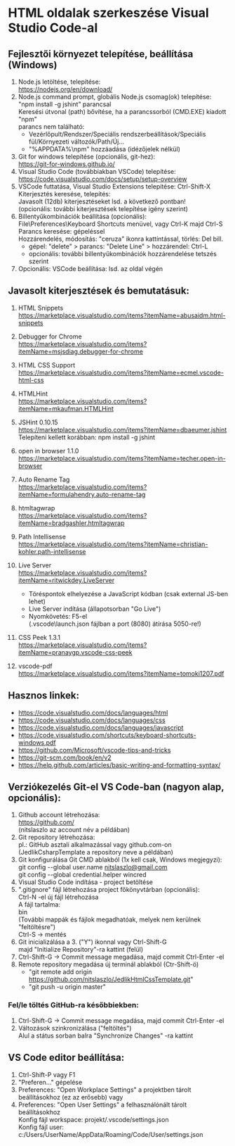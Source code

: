 # HTML oldalak szerkeszése Visual Studio Code-al

## Fejlesztői környezet telepítése, beállítása (Windows)
1.  Node.js letöltése, telepítése:<br>
    https://nodejs.org/en/download/
2.  Node.js command prompt, globális Node.js csomag(ok) telepítése:<br>
    "npm install -g jshint"  parancsal<br>
    Keresési útvonal (path) bővítése, ha a parancssorból (CMD.EXE) kiadott "npm"<br> parancs nem található:<br>
      - Vezérlőpult/Rendszer/Speciális rendszerbeállítások/Speciális fül/Környezeti változók/Path/Új...
      - "%APPDATA%\npm" hozzáadása (idézőjelek nélkül)
2.  Git for windows telepítése (opcionális, git-hez):<br>
    https://git-for-windows.github.io/
3.  Visual Studio Code (továbbiakban VSCode) telepítése:<br>
    https://code.visualstudio.com/docs/setup/setup-overview
4.  VSCode futtatása, Visual Studio Extensions telepítése: Ctrl-Shift-X<br>
    Kiterjesztés keresése, telepítés:<br>
    Javasolt (12db) kiterjesztéseket lsd. a következő pontban!<br>
    (opcionális: további kiterjesztések telepítése igény szerint)
5.  Billentyűkombinációk beállítása (opcionális):<br> 
    File\Preferences\Keyboard Shortcuts menüvel, vagy Ctrl-K majd Ctrl-S<br>
    Parancs keresése: gépeléssel<br>
    Hozzárendelés, módosítás: "ceruza" ikonra kattíntással, törlés: Del bill.<br>
     - gépel: "delete" > parancs: "Delete Line" > hozzárendel: Ctrl-L
     - opcionális: további billentyűkombinációk hozzárendelése tetszés szerint
6.  Opcionális: VSCode beállítása: lsd. az oldal végén


## Javasolt kiterjesztések és bemutatásuk:
1. HTML Snippets<br>
https://marketplace.visualstudio.com/items?itemName=abusaidm.html-snippets

2. Debugger for Chrome<br>
https://marketplace.visualstudio.com/items?itemName=msjsdiag.debugger-for-chrome

3. HTML CSS Support<br>
https://marketplace.visualstudio.com/items?itemName=ecmel.vscode-html-css

4. HTMLHint<br>
https://marketplace.visualstudio.com/items?itemName=mkaufman.HTMLHint

5. JSHint 0.10.15<br>
https://marketplace.visualstudio.com/items?itemName=dbaeumer.jshint
Telepíteni kellett korábban: npm install -g jshint

6. open in browser 1.1.0<br>
https://marketplace.visualstudio.com/items?itemName=techer.open-in-browser

7. Auto Rename Tag<br>
https://marketplace.visualstudio.com/items?itemName=formulahendry.auto-rename-tag

8. htmltagwrap<br>
https://marketplace.visualstudio.com/items?itemName=bradgashler.htmltagwrap

9. Path Intellisense<br>
https://marketplace.visualstudio.com/items?itemName=christian-kohler.path-intellisense

10. Live Server<br>
https://marketplace.visualstudio.com/items?itemName=ritwickdey.LiveServer<br>
    - Töréspontok elhelyezése a JavaScript kódban (csak external JS-ben lehet)
    - Live Server indítása (állapotsorban "Go Live")
    - Nyomkövetés: F5-el<br>
    (.vscode\launch.json fájlban a port (8080) átírása 5050-re!)

11. CSS Peek 1.3.1<br>
https://marketplace.visualstudio.com/items?itemName=pranaygp.vscode-css-peek

12. vscode-pdf<br>
https://marketplace.visualstudio.com/items?itemName=tomoki1207.pdf

## Hasznos linkek:
- https://code.visualstudio.com/docs/languages/html
- https://code.visualstudio.com/docs/languages/css
- https://code.visualstudio.com/docs/languages/javascript
- https://code.visualstudio.com/shortcuts/keyboard-shortcuts-windows.pdf
- https://github.com/Microsoft/vscode-tips-and-tricks
- https://git-scm.com/book/en/v2
- https://help.github.com/articles/basic-writing-and-formatting-syntax/

## Verziókezelés Git-el VS Code-ban (nagyon alap, opcionális):
1. Github account létrehozása:<br>
   https://github.com/<br>
   (nitslaszlo az account név a példában)
2. Git repository létrehozása:<br>
   pl.: GitHub asztali alkalmazással vagy github.com-on<br>
   (JedlikCsharpTemplate a repository neve a példában)
3. Git konfigurálása Git CMD ablakból (1x kell csak, Windows megjegyzi):<br>
   git config --global user.name nitslaszlo@gmail.com<br>
   git config --global credential.helper wincred
4. Visual Studio Code indítása - project betöltése
5. ".gitignore" fájl létrehozása project főkönyvtárban (opcionális):<br>
    Ctrl-N -el új fájl létrehozása<br>
    A fájl tartalma:<br>
    bin<br>
    (További mappák és fájlok megadhatóak, melyek nem kerülnek "feltöltésre")<br>
    Ctrl-S -> mentés
6. Git inicializálása a 3. ("Y") ikonnal vagy Ctrl-Shift-G<br>
   majd "Initialize Repository"-ra kattint (felül)
7. Ctrl-Shift-G -> Commit message megadása, majd commit Ctrl-Enter -el
8. Remote repository megadása új terminál ablakból (Ctr-Shift-ö)
   - "git remote add origin https://github.com/nitslaszlo/JedlikHtmlCssTemplate.git"
   - "git push -u origin master"

### Fel/le töltés GitHub-ra későbbiekben:
1. Ctrl-Shift-G -> Commit message megadása, majd commit Ctrl-Enter -el
2. Változások szinkronizálása ("feltöltés")<br>
   Alul a státus sorban balra "Synchronize Changes" -ra kattint

## VS Code editor beállítása:
1. Ctrl-Shift-P vagy F1
2. "Preferen..." gépelése
3. Preferences: "Open Workplace Settings" a projektben tárolt beállításokhoz (ez az erősebb) vagy
4. Preferences: "Open User Settings" a felhasználónált tárolt beállításokhoz<br>
   Konfig fájl workspace: projekt/.vscode/settings.json<br>
   Konfig fájl user: c:/Users/UserName/AppData/Roaming/Code/User/settings.json
